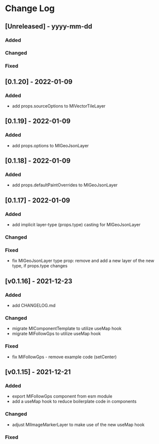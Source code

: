 # Change Log
 

## [Unreleased] - yyyy-mm-dd
 
### Added
### Changed
 
### Fixed

## [0.1.20] - 2022-01-09

### Added
- add props.sourceOptions to MlVectorTileLayer
## [0.1.19] - 2022-01-09

### Added
- add props.options to MlGeoJsonLayer 
## [0.1.18] - 2022-01-09

### Added
- add props.defaultPaintOverrides to MlGeoJsonLayer 

## [0.1.17] - 2022-01-09
 
### Added
- add implicit layer-type (props.type) casting for MlGeoJsonLayer
### Changed
 
### Fixed
- fix MlGeoJsonLayer type prop: remove and add a new layer of the new type, if props.type changes

## [v0.1.16] - 2021-12-23
 
### Added
- add CHANGELOG.md
 
### Changed
- migrate MlComponentTemplate to utilize useMap hook
- migrate MlFollowGps to utilize useMap hook
 
### Fixed
- fix MlFollowGps - remove example code (setCenter)

## [v0.1.15] - 2021-12-21
 
### Added
- export MlFollowGps component from esm module
- add a useMap hook to reduce boilerplate code in components
 
### Changed
- adjust MlImageMarkerLayer to make use of the new useMap hook
 
### Fixed
 